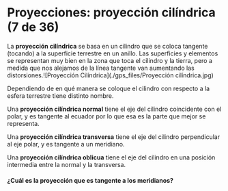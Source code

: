 # Proyecciones: proyección cilíndrica (7 de 36)

La **proyección cilíndrica** se basa en un cilindro que se coloca tangente (tocando) a la superficie terrestre en un anillo. Las superficies y elementos se representan muy bien en la zona que toca el cilindro y la tierra, pero a medida que nos alejamos de la línea tangente van aumentando las distorsiones.![Proyección Cilíndrica](./gps_files/Proyección cilíndrica.jpg)

Dependiendo de en qué manera se coloque el cilindro con respecto a la esfera terrestre tiene distinto nombre.

Una **proyección cilíndrica normal** tiene el eje del cilindro coincidente con el polar, y es tangente al ecuador por lo que esa es la parte que mejor se representa.

Una **proyección cilíndrica transversa** tiene el eje del cilindro perpendicular al eje polar, y es tangente a un meridiano.

Una **proyección cilíndrica oblicua** tiene el eje del cilindro en una posición intermedia entre la normal y la transversa.

#### ¿Cuál es la proyección que es tangente a los meridianos?